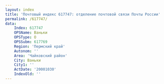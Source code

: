 ```yaml
---
layout: index
title: 'Почтовый индекс 617747: отделение почтовой связи Почты России'
permalink: /617747/
data:
    Index: 617747
    OPSName: Ваньки
    OPSType: О
    OPSSubm: 617769
    Region: 'Пермский край'
    Autonom: ''
    Area: 'Чайковский район'
    City: Ваньки
    City1: ''
    ActDate: '20001030'
    IndexOld: ''
---
```

